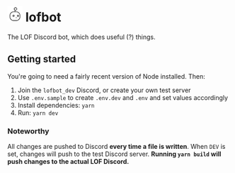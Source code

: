 # ![#livelaughlof](./selfie.png) lofbot

The LOF Discord bot, which does useful (?) things.

## Getting started

You're going to need a fairly recent version of Node installed. Then:

1. Join the `lofbot_dev` Discord, or create your own test server
1. Use `.env.sample` to create `.env.dev` and `.env` and set values accordingly
1. Install dependencies: `yarn`
1. Run: `yarn dev`

### Noteworthy

All changes are pushed to Discord **every time a file is written**. When `DEV`
is set, changes will push to the test Discord server. **Running `yarn build`
will push changes to the actual LOF Discord.**

